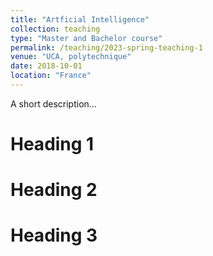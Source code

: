 ```yaml
---
title: "Artficial Intelligence"
collection: teaching
type: "Master and Bachelor course"
permalink: /teaching/2023-spring-teaching-1
venue: "UCA, polytechnique"
date: 2018-10-01 
location: "France"
---
```


A short description...

Heading 1
======

Heading 2
======

Heading 3
======
